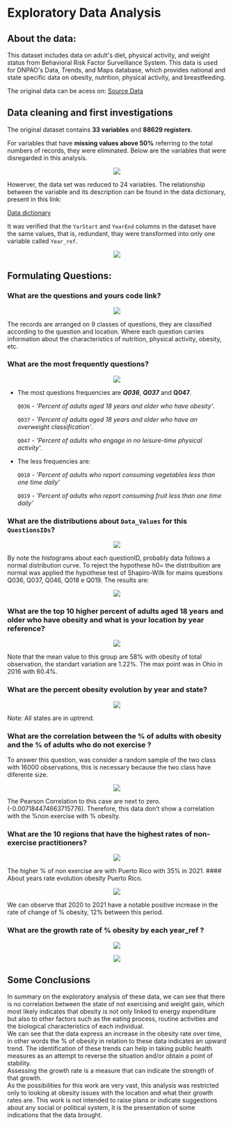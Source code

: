 # Exploratory Data Analysis
## About the data:
This dataset includes data on adult's diet, physical activity, and weight status from Behavioral Risk Factor Surveillance System. This data is used for DNPAO's Data, Trends, and Maps database, which provides national and state specific data on obesity, nutrition, physical activity, and breastfeeding.

The original data can be acess on: [Source Data](https://catalog.data.gov/dataset/nutrition-physical-activity-and-obesity-behavioral-risk-factor-surveillance-system)

## Data cleaning and first investigations
The original dataset contains **33 variables** and **88629 registers**.

For variables that have **missing values above 50%** referring to the total numbers of records, they were eliminated. Below are the variables that were disregarded in this analysis.
<p align="center">
  <img src="img_examples/loss_variables.png">
</p>

Howerver, the data set was reduced to 24 variables. The relationship between the variable and its description can be found in the data dictionary, present in this link: 

[Data dictionary](https://chronicdata.cdc.gov/Nutrition-Physical-Activity-and-Obesity/Nutrition-Physical-Activity-and-Obesity-Behavioral/hn4x-zwk7)

It was verified that the `YarStart` and `YearEnd` columns in the dataset have the same values, that is, redundant, thay were transformed into only one variable called `Year_ref`.  
<p align="center">
  <img src="img_examples/variables.png">
</p>

## Formulating Questions: 
### What are the questions and yours code link? 
<p align="center">
  <img src="img_examples/id_question.png">
</p>

The records are arranged on 9 classes of questions, they are classified according to the question and location. Where each question carries information about the characteristics of nutrition, physical activity, obesity, etc.

### What are the most frequently questions?  
<p align="center">
  <img src="img_examples/frequent_question.png">
</p>

- The most questions frequencies are ***Q036***, ***Q037*** and **Q047**.
    
    `Q036` - *'Percent of adults aged 18 years and older who have obesity'*.
    
    `Q037` - *'Percent of adults aged 18 years and older who have an overweight classification'*.
    
    `Q047` - *'Percent of adults who engage in no leisure-time physical activity'*.
    
- The less frequencies are:
    
    `Q018` - *'Percent of adults who report consuming vegetables less than one time daily'*
    
    `Q019` - *'Percent of adults who report consuming fruit less than one time daily'*
   
### What are the distributions about `Data_Values` for this `QuestionsIDs`? 
<p align="center">
  <img src="img_examples/distribuitions.png">
</p>  
By note the histograms about each questionID, probably data follows a normal distribution curve. To reject the hypothese h0= the distribuition are normal was applied the hypothese test of Shapiro-Wilk for mains questions Q036, Q037, Q046, Q018 e Q019. The results are:
<p align="center">
  <img src="img_examples/tests.png">
</p>

### What are the top 10 higher percent of adults aged 18 years and older who have obesity and what is your location by year reference? 
<p align="center">
  <img src="img_examples/top10_obesity.png">
</p>
Note that the mean value to this group are 58% with obesity of total observation, the standart variation are 1.22%. The max point was in Ohio in 2016 with 60.4%. 

### What are the percent obesity evolution by year and state?
<p align="center">
  <img src="img_examples/evolution.png">
</p>
Note: All states are in uptrend. 

### What are the correlation between the % of adults with obesity and the % of adults who do not exercise ?
To answer this question, was consider a random sample of the two class with 16000 observations, this is necessary because the two class have diferente size.
<p align="center">
  <img src="img_examples/correlation.png">
</p>  
The Pearson Correlation to this case are next to zero. (-0.007184474663715776). Therefore, this data don’t show a correlation with the %non exercise with % obesity. 

### What are the 10 regions that have the highest rates of non-exercise practitioners?
<p align="center">
  <img src="img_examples/top1_no_exercise.png">
</p> 
The higher % of non exercise are with Puerto Rico with 35% in 2021.
#### About years rate evolution obesity Puerto Rico.
<p align="center">
  <img src="img_examples/evolution_pr.png">
</p> 
We can observe that 2020 to 2021 have a notable positive increase in the rate of change of % obesity, 12% between this period.

### What are the  growth rate of % obesity by each year_ref ?
<p align="center">
  <img src="img_examples/top_10_rate.png">
</p> 
<p align="center">
  <img src="img_examples/top_10_rates_boesity.png">
</p> 

## Some Conclusions
In summary on the exploratory analysis of these data, we can see that there is no correlation between the state of not exercising and weight gain, which most likely indicates that obesity is not only linked to energy expenditure but also to other factors such as the eating process, routine activities and the biological characteristics of each individual.  
We can see that the data express an increase in the obesity rate over time, in other words the % of obesity in relation to these data indicates an upward trend. The identification of these trends can help in taking public health measures as an attempt to reverse the situation and/or obtain a point of stability.  
Assessing the growth rate is a measure that can indicate the strength of that growth.  
As the possibilities for this work are very vast, this analysis was restricted only to looking at obesity issues with the location and what their growth rates are. This work is not intended to raise plans or indicate suggestions about any social or political system, it is the presentation of some indications that the data brought.



